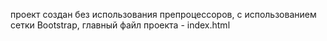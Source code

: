 проект создан без использования препроцессоров, с использованием сетки Bootstrap, главный файл проекта - index.html
